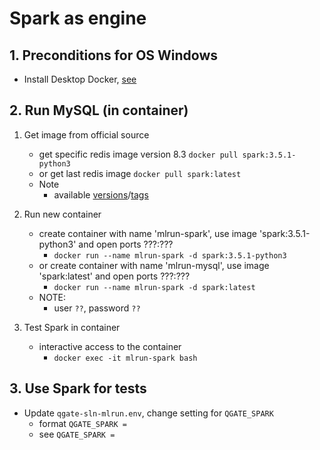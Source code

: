 # Spark as engine

## 1. Preconditions for OS Windows

 - Install Desktop Docker, [see](./desktopdocker.md)

## 2. Run MySQL (in container)

1. Get image from official source
   - get specific redis image version 8.3 `docker pull spark:3.5.1-python3`
   - or get last redis image `docker pull spark:latest`
   - Note
     - available [versions](https://hub.docker.com/_/spark)/[tags](https://hub.docker.com/_/spark/tags)

2. Run new container
   - create container with name 'mlrun-spark', use image 'spark:3.5.1-python3' and open ports ???:???
     - `docker run --name mlrun-spark -d spark:3.5.1-python3`
   - or create container with name 'mlrun-mysql', use image 'spark:latest' and open ports ???:???
     - `docker run --name mlrun-spark -d spark:latest`
   - NOTE:
     - user `??`, password `??`

3. Test Spark in container
   - interactive access to the container
     - `docker exec -it mlrun-spark bash`

## 3. Use Spark for tests

 - Update `qgate-sln-mlrun.env`, change setting for `QGATE_SPARK`
   - format `QGATE_SPARK = `
   - see `QGATE_SPARK = `
